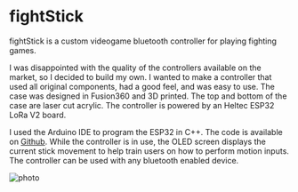 # fightStick

fightStick is a custom videogame bluetooth controller for playing fighting games.

I was disappointed with the quality of the controllers available on the market, so I decided to build my own. I wanted to make a controller that used all original components, had a good feel, and was easy to use. The case was designed in Fusion360 and 3D printed. The top and bottom of the case are laser cut acrylic. The controller is powered by an Heltec ESP32 LoRa V2 board. 

I used the Arduino IDE to program the ESP32 in C++. The code is available on [Github](). While the controller is in use, the OLED screen displays the current stick movement to help train users on how to perform motion inputs. The controller can be used with any bluetooth enabled device.


![photo](https://github.com/xpsKING/portfolio/raw/master/src/Content/markdown/images/fightstick.gif)